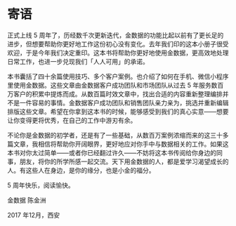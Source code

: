 # 寄语

正式上线 5 周年了，历经数千次更新迭代，金数据的功能比起以前有了更长足的进步，但想要帮助你更好地工作这份初心没有变化。去年我们印的这本小册子很受欢迎，于是今年我们决定重印。这本书将帮助你更好地使用金数据，更高效地处理日常工作，也进一步兑现我们「人人可用」的承诺。

本书囊括了四十余篇使用技巧、多个客户案例。也介绍了如何在手机、微信小程序里使用金数据。这些文章由金数据客户成功团队和市场团队从过去 5 年服务数百万客户的积累中提炼而成。从数百篇时效文章中，找出合适的内容重新整理编排并不是一件容易的事情。金数据客户成功团队和销售团队亲力亲为，挑选并重新编辑排版这些文章。希望在你拿到这本书的时候，能够感受到我们的真心实意——想要让你变得更将优秀，在自己的工作中游刃有余。

不论你是金数据的初学者，还是有了一些基础，从数百万案例浓缩而来的这三十多篇文章，我相信将帮助你开阔眼界，更好地应对你手中与数据相关的工作。如果这本书对你太过简单——或者你已经翻过许久——不妨将这本书传阅给你身边的同事，朋友，将你的所学所感一起交流。天下用金数据的人，都是爱学习渴望成长的人。有这些人在身边，是你的缘分，也是小金的福分。

5 周年快乐，阅读愉快。

金数据 陈金洲

2017 年12月，西安

